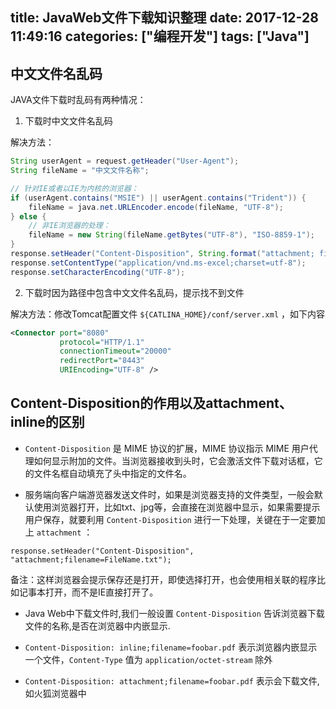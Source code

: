 title: JavaWeb文件下载知识整理
date: 2017-12-28 11:49:16
categories: ["编程开发"]
tags: ["Java"]
---

## 中文文件名乱码

JAVA文件下载时乱码有两种情况：

1. 下载时中文文件名乱码

解决方法：

```java
String userAgent = request.getHeader("User-Agent");
String fileName = "中文文件名称";

// 针对IE或者以IE为内核的浏览器：
if (userAgent.contains("MSIE") || userAgent.contains("Trident")) {
	fileName = java.net.URLEncoder.encode(fileName, "UTF-8");
} else {
	// 非IE浏览器的处理：
	fileName = new String(fileName.getBytes("UTF-8"), "ISO-8859-1");
}
response.setHeader("Content-Disposition", String.format("attachment; filename=\"%s\"", fileName + ".xls"));
response.setContentType("application/vnd.ms-excel;charset=utf-8");
response.setCharacterEncoding("UTF-8");
```


2. 下载时因为路径中包含中文文件名乱码，提示找不到文件

解决方法：修改Tomcat配置文件 `${CATLINA_HOME}/conf/server.xml` ，如下内容

```xml
<Connector port="8080" 
           protocol="HTTP/1.1"
           connectionTimeout="20000"
           redirectPort="8443"
           URIEncoding="UTF-8" />
```


## Content-Disposition的作用以及attachment、inline的区别

* `Content-Disposition` 是 MIME 协议的扩展，MIME 协议指示 MIME 用户代理如何显示附加的文件。当浏览器接收到头时，它会激活文件下载对话框，它的文件名框自动填充了头中指定的文件名。

* 服务端向客户端游览器发送文件时，如果是浏览器支持的文件类型，一般会默认使用浏览器打开，比如txt、jpg等，会直接在浏览器中显示，如果需要提示用户保存，就要利用 `Content-Disposition` 进行一下处理，关键在于一定要加上 `attachment` ：

```
response.setHeader("Content-Disposition", "attachment;filename=FileName.txt");
```

  备注：这样浏览器会提示保存还是打开，即使选择打开，也会使用相关联的程序比如记事本打开，而不是IE直接打开了。

* Java Web中下载文件时,我们一般设置 `Content-Disposition` 告诉浏览器下载文件的名称,是否在浏览器中内嵌显示.

* `Content-Disposition: inline;filename=foobar.pdf` 表示浏览器内嵌显示一个文件，`Content-Type` 值为 `application/octet-stream` 除外

* `Content-Disposition: attachment;filename=foobar.pdf` 表示会下载文件,如火狐浏览器中